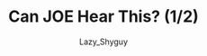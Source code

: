 ---
media: "images/rounds/round_1/can_joe_hear_this_1.png"
media_type: image
title: Can JOE Hear This? (1/2)
author: [Lazy_Shyguy]
desc: REL tries to talk behind JOE's back, right in front of him too!
---